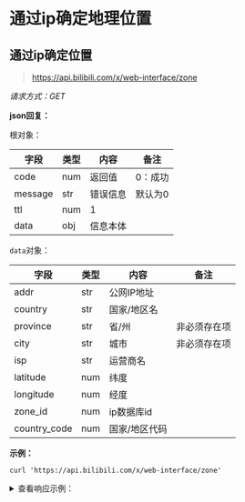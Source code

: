 # 通过ip确定地理位置

## 通过ip确定位置

> https://api.bilibili.com/x/web-interface/zone

*请求方式：GET*

**json回复：**

根对象：

| 字段    | 类型 | 内容     | 备注    |
| ------- | ---- | -------- | ------- |
| code    | num  | 返回值   | 0：成功 |
| message | str  | 错误信息 | 默认为0 |
| ttl     | num  | 1        |         |
| data    | obj  | 信息本体 |         |

`data`对象：

| 字段         | 类型 | 内容          | 备注         |
| ------------ | ---- | ------------- | ------------ |
| addr         | str  | 公网IP地址    |              |
| country      | str  | 国家/地区名   |              |
| province     | str  | 省/州         | 非必须存在项 |
| city         | str  | 城市          | 非必须存在项 |
| isp          | str  | 运营商名      |              |
| latitude     | num  | 纬度          |              |
| longitude    | num  | 经度          |              |
| zone_id      | num  | ip数据库id    |              |
| country_code | num  | 国家/地区代码 |              |

**示例：**

```shell
curl 'https://api.bilibili.com/x/web-interface/zone'
```

<details>
<summary>查看响应示例：</summary>

```json
{
    "code":0,
    "message":"0",
    "ttl":1,
    "data":{
            "addr":"36.40.120.145",
            "country":"中国",
            "province":"陕西",
            "city":"渭南",
            "isp":"电信",
            "latitude":34.4995,
            "longitude":109.492821,
            "zone_id":4472912,
            "country_code":86
        }
}
```

</details>
